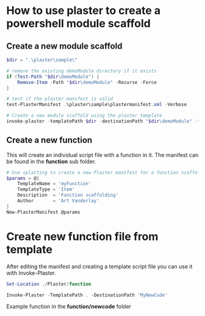 # How to use plaster to create a powershell module scaffold

## Create a new module scaffold

```powershell
$dir = ".\plaster\sample\"

# remove the existing demoModule directory if it exists
if (Test-Path "$dir\demoModule") {
    Remove-Item -Path "$dir\demoModule" -Recurse -Force
}

# test if the plaster manifest is valid
test-PlasterManifest .\plaster\sample\plastermanifest.xml -Verbose

# Create a new module scaffold using the plaster template
invoke-plaster -templatePath $dir -destinationPath "$dir\demoModule" -force -verbose
```

## Create a new function
This will create an individual script file with a function in it. The manifest can be found in the **function** sub folder.

```powershell
# Use splatting to create a new Plaster manifest for a function scaffold
$params = @{
    TemplateName = 'myFunction'
    TemplateType = 'Item'
    Description  = 'Function scaffolding'
    Author       = 'Art Vanderlay'
}
New-PlasterManifest @params
```

# Create new function file from template

After editing the manifest and creating a template script file you can use it with Invoke-Plaster.

```powershell
Set-Location ./Plaster/function

Invoke-Plaster -TemplatePath . -DestinationPath 'MyNewCode'
```

Example function in the **function/newcode** folder